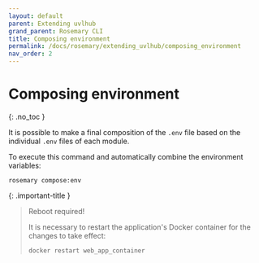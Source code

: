 ```yaml
---
layout: default
parent: Extending uvlhub
grand_parent: Rosemary CLI
title: Composing environment
permalink: /docs/rosemary/extending_uvlhub/composing_environment
nav_order: 2
---
```


# Composing environment
{: .no_toc }

It is possible to make a final composition of the `.env` file based on the individual `.env` files of each module.

To execute this command and automatically combine the environment variables:

```
rosemary compose:env
```

{: .important-title }
> Reboot required!
> 
> It is necessary to restart the application's Docker container for the changes to take effect:
>
> ```
> docker restart web_app_container
> ```
